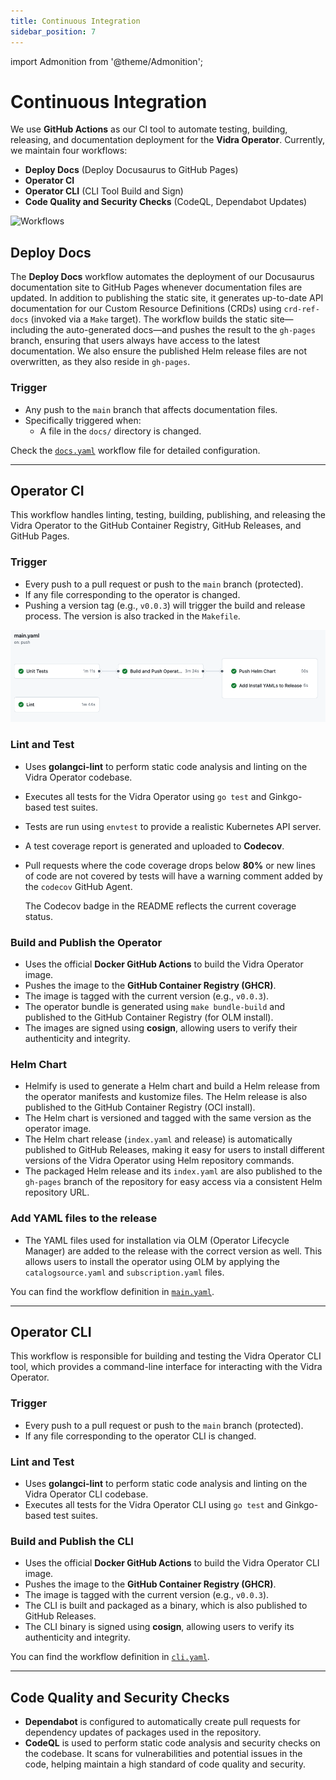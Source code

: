 ```yaml
---
title: Continuous Integration
sidebar_position: 7
---
```

import Admonition from '@theme/Admonition';

# Continuous Integration

We use **GitHub Actions** as our CI tool to automate testing, building, releasing, and documentation deployment for the **Vidra Operator**. Currently, we maintain four workflows:

<div style={{ display: "flex", alignItems: "center", justifyContent: "space-between" }}>
  <div>
    <ul>
      <li><strong>Deploy Docs</strong> (Deploy Docusaurus to GitHub Pages)</li>
      <li><strong>Operator CI</strong></li>
      <li><strong>Operator CLI</strong> (CLI Tool Build and Sign)</li>
      <li><strong>Code Quality and Security Checks</strong> (CodeQL, Dependabot Updates)</li>
    </ul>
  </div>
  <img src={require('../../static/img/workflow.png').default} alt="Workflows" style={{ height: 250, marginRight: 150 }} />
</div>

## Deploy Docs

The **Deploy Docs** workflow automates the deployment of our Docusaurus documentation site to GitHub Pages whenever documentation files are updated. In addition to publishing the static site, it generates up-to-date API documentation for our Custom Resource Definitions (CRDs) using `crd-ref-docs` (invoked via a `Make` target). The workflow builds the static site—including the auto-generated docs—and pushes the result to the `gh-pages` branch, ensuring that users always have access to the latest documentation. We also ensure the published Helm release files are not overwritten, as they also reside in `gh-pages`.

### Trigger

- Any push to the `main` branch that affects documentation files.
- Specifically triggered when:
  - A file in the `docs/` directory is changed.

Check the [`docs.yaml`](https://github.com/infrahub-operator/vidra/blob/main/.github/workflows/docs.yaml) workflow file for detailed configuration.

---

## Operator CI

This workflow handles linting, testing, building, publishing, and releasing the Vidra Operator to the GitHub Container Registry, GitHub Releases, and GitHub Pages.

### Trigger

- Every push to a pull request or push to the `main` branch (protected).
- If any file corresponding to the operator is changed.
- Pushing a version tag (e.g., `v0.0.3`) will trigger the build and release process. The version is also tracked in the `Makefile`.

![CI Pipeline Overview](../../static/img/ci.png)

### Lint and Test

- Uses **golangci-lint** to perform static code analysis and linting on the Vidra Operator codebase.
- Executes all tests for the Vidra Operator using `go test` and Ginkgo-based test suites.
- Tests are run using `envtest` to provide a realistic Kubernetes API server.
- A test coverage report is generated and uploaded to **Codecov**.
- Pull requests where the code coverage drops below **80%** or new lines of code are not covered by tests will have a warning comment added by the `codecov` GitHub Agent.

  <Admonition type="note" title="Note">
  The Codecov badge in the README reflects the current coverage status.
  </Admonition>

### Build and Publish the Operator

- Uses the official **Docker GitHub Actions** to build the Vidra Operator image.
- Pushes the image to the **GitHub Container Registry (GHCR)**.
- The image is tagged with the current version (e.g., `v0.0.3`).
- The operator bundle is generated using `make bundle-build` and published to the GitHub Container Registry (for OLM install).
- The images are signed using **cosign**, allowing users to verify their authenticity and integrity.

### Helm Chart

- Helmify is used to generate a Helm chart and build a Helm release from the operator manifests and kustomize files. The Helm release is also published to the GitHub Container Registry (OCI install).
- The Helm chart is versioned and tagged with the same version as the operator image.
- The Helm chart release (`index.yaml` and release) is automatically published to GitHub Releases, making it easy for users to install different versions of the Vidra Operator using Helm repository commands.
- The packaged Helm release and its `index.yaml` are also published to the `gh-pages` branch of the repository for easy access via a consistent Helm repository URL.

### Add YAML files to the release

- The YAML files used for installation via OLM (Operator Lifecycle Manager) are added to the release with the correct version as well. This allows users to install the operator using OLM by applying the `catalogsource.yaml` and `subscription.yaml` files.

You can find the workflow definition in [`main.yaml`](https://github.com/infrahub-operator/vidra/blob/main/.github/workflows/main.yaml).

---

## Operator CLI

This workflow is responsible for building and testing the Vidra Operator CLI tool, which provides a command-line interface for interacting with the Vidra Operator.

### Trigger

- Every push to a pull request or push to the `main` branch (protected).
- If any file corresponding to the operator CLI is changed.

### Lint and Test

- Uses **golangci-lint** to perform static code analysis and linting on the Vidra Operator CLI codebase.
- Executes all tests for the Vidra Operator CLI using `go test` and Ginkgo-based test suites.

### Build and Publish the CLI

- Uses the official **Docker GitHub Actions** to build the Vidra Operator CLI image.
- Pushes the image to the **GitHub Container Registry (GHCR)**.
- The image is tagged with the current version (e.g., `v0.0.3`).
- The CLI is built and packaged as a binary, which is also published to GitHub Releases.
- The CLI binary is signed using **cosign**, allowing users to verify its authenticity and integrity.

You can find the workflow definition in [`cli.yaml`](https://github.com/infrahub-operator/vidra/blob/main/.github/workflows/cli.yaml).

---

## Code Quality and Security Checks

- **Dependabot** is configured to automatically create pull requests for dependency updates of packages used in the repository.
- **CodeQL** is used to perform static code analysis and security checks on the codebase. It scans for vulnerabilities and potential issues in the code, helping maintain a high standard of code quality and security.

